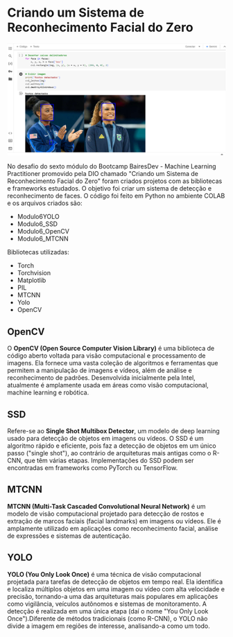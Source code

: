 # Criando um Sistema de Reconhecimento Facial do Zero

![DIO](modulo6.jpg)

No desafio do sexto módulo do Bootcamp BairesDev - Machine Learning Practitioner promovido pela DIO chamado "Criando um Sistema de Reconhecimento Facial do Zero" foram criados projetos com as bibliotecas e frameworks estudados. O objetivo foi criar um sistema de detecção e reconhecimento de faces. O código foi feito em Python no ambiente COLAB e os arquivos criados são:

- Modulo6YOLO
- Modulo6_SSD
- Modulo6_OpenCV
- Modulo6_MTCNN

Bibliotecas utilizadas:

- Torch
- Torchvision
- Matplotlib
- PIL
- MTCNN
- Yolo
- OpenCV

## OpenCV

O **OpenCV (Open Source Computer Vision Library)** é uma biblioteca de código aberto voltada para visão computacional e processamento de imagens. Ela fornece uma vasta coleção de algoritmos e ferramentas que permitem a manipulação de imagens e vídeos, além de análise e reconhecimento de padrões. Desenvolvida inicialmente pela Intel, atualmente é amplamente usada em áreas como visão computacional, machine learning e robótica.

## SSD

Refere-se ao **Single Shot Multibox Detector**, um modelo de deep learning usado para detecção de objetos em imagens ou vídeos. O SSD é um algoritmo rápido e eficiente, pois faz a detecção de objetos em um único passo ("single shot"), ao contrário de arquiteturas mais antigas como o R-CNN, que têm várias etapas. Implementações do SSD podem ser encontradas em frameworks como PyTorch ou TensorFlow.

## MTCNN

**MTCNN (Multi-Task Cascaded Convolutional Neural Network)** é um modelo de visão computacional projetado para detecção de rostos e extração de marcos faciais (facial landmarks) em imagens ou vídeos. Ele é amplamente utilizado em aplicações como reconhecimento facial, análise de expressões e sistemas de autenticação.

## YOLO

**YOLO (You Only Look Once)** é uma técnica de visão computacional projetada para tarefas de detecção de objetos em tempo real. Ela identifica e localiza múltiplos objetos em uma imagem ou vídeo com alta velocidade e precisão, tornando-a uma das arquiteturas mais populares em aplicações como vigilância, veículos autônomos e sistemas de monitoramento. A detecção é realizada em uma única etapa (daí o nome "You Only Look Once").Diferente de métodos tradicionais (como R-CNN), o YOLO não divide a imagem em regiões de interesse, analisando-a como um todo.
